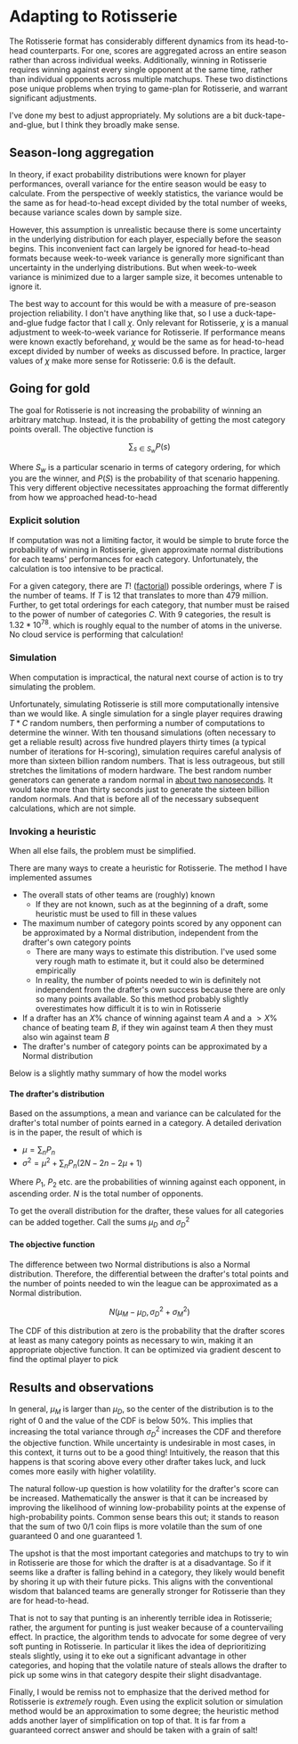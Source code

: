 # Adapting to Rotisserie

The Rotisserie format has considerably different dynamics from its head-to-head counterparts. For one, scores are aggregated across an entire season rather than across individual weeks. Additionally, winning in Rotisserie requires winning against every single opponent at the same time, rather than individual opponents across multiple matchups. These two distinctions pose unique problems when trying to game-plan for Rotisserie, and warrant significant adjustments. 

I've done my best to adjust appropriately. My solutions are a bit duck-tape-and-glue, but I think they broadly make sense. 

## Season-long aggregation

In theory, if exact probability distributions were known for player performances, overall variance for the entire season would be easy to calculate. From the perspective of weekly statistics, the variance would be the same as for head-to-head except divided by the total number of weeks, because variance scales down by sample size. 

However, this assumption is unrealistic because there is some uncertainty in the underlying distribution for each player, especially before the season begins. This inconvenient fact can largely be ignored for head-to-head formats because week-to-week variance is generally more significant than uncertainty in the underlying distributions. But when week-to-week variance is minimized due to a larger sample size, it becomes untenable to ignore it. 

The best way to account for this would be with a measure of pre-season projection reliability. I don't have anything like that, so I use a duck-tape-and-glue fudge factor that I call $\chi$. Only relevant for Rotisserie, $\chi$ is a manual adjustment to week-to-week variance for Rotisserie. If performance means were known exactly beforehand, $\chi$ would be the same as for head-to-head except divided by number of weeks as discussed before. In practice, larger values of $\chi$ make more sense for Rotisserie: $0.6$ is the default. 

## Going for gold

The goal for Rotisserie is not increasing the probability of winning an arbitrary matchup. Instead, it is the probability of getting the most category points overall. The objective function is 

$$
\sum_{s \in S_w} P(s) 
$$

Where $S_w$ is a particular scenario in terms of category ordering, for which you are the winner, and $P(S)$ is the probability of that scenario happening. This very different objective necessitates approaching the format differently from how we approached head-to-head

### Explicit solution

If computation was not a limiting factor, it would be simple to brute force the probability of winning in Rotisserie, given approximate normal distributions for each teams' performances for each category. Unfortunately, the calculation is too intensive to be practical.

For a given category, there are $T!$ ([factorial](https://en.wikipedia.org/wiki/Factorial)) possible orderings, where $T$ is the number of teams. If $T$ is $12$ that translates to more than $479$ million. Further, to get total orderings for each category, that number must be raised to the power of number of categories $C$. With $9$ categories, the result is $1.32 * 10^{78}$. which is roughly equal to the number of atoms in the universe. No cloud service is performing that calculation! 

### Simulation

When computation is impractical, the natural next course of action is to try simulating the problem. 

Unfortunately, simulating Rotisserie is still more computationally intensive than we would like. A single simulation for a single player requires drawing $T*C$ random numbers, then performing a number of computations to determine the winner. With ten thousand simulations (often necessary to get a reliable result) across five hundred players thirty times (a typical number of iterations for H-scoring), simulation requires careful analysis of more than sixteen billion random numbers. That is less outrageous, but still stretches the limitations of modern hardware. The best random number generators can generate a random normal in [about two nanoseconds](https://github.com/miloyip/normaldist-benchmark). It would take more than thirty seconds just to generate the sixteen billion random normals. And that is before all of the necessary subsequent calculations, which are not simple. 

### Invoking a heuristic 

When all else fails, the problem must be simplified.

There are many ways to create a heuristic for Rotisserie. The method I have implemented assumes 
- The overall stats of other teams are (roughly) known 
    - If they are not known, such as at the beginning of a draft, some heuristic must be used to fill in these values
- The maximum number of category points scored by any opponent can be approximated by a Normal distribution, independent from the drafter's own category points 
    - There are many ways to estimate this distribution. I've used some very rough math to estimate it, but it could also be determined empirically
    - In reality, the number of points needed to win is definitely not independent from the drafter's own success because there are only so many points available. So this method probably slightly overestimates how difficult it is to win in Rotisserie
- If a drafter has an $X\%$ chance of winning against team $A$ and a $>X\%$ chance of beating team $B$, if they win against team $A$ then they must also win against team $B$
- The drafter's number of category points can be approximated by a Normal distribution 

Below is a slightly mathy summary of how the model works

#### The drafter's distribution 

Based on the assumptions, a mean and variance can be calculated for the drafter's total number of points earned in a category. A detailed derivation is in the paper, the result of which is
- $\mu = \sum_n P_n$
- $\sigma^2 =  \mu^2 + \sum_n P_n (2N - 2n - 2 \mu + 1)$

Where $P_1$, $P_2$ etc. are the probabilities of winning against each opponent, in ascending order. $N$ is the total number of opponents.

To get the overall distribution for the drafter, these values for all categories can be added together. Call the sums $\mu_D$ and $\sigma_D^2$

#### The objective function

The difference between two Normal distributions is also a Normal distribution. Therefore, the differential between the drafter's total points and the number of points needed to win the league can be approximated as a Normal distribution. 

$$
N(\mu_M - \mu_D, \sigma_D^2 + \sigma_M^2)
$$

The CDF of this distribution at zero is the probability that the drafter scores at least as many category points as necessary to win, making it an appropriate objective function. It can be optimized via gradient descent to find the optimal player to pick 

## Results and observations 

In general, $\mu_M$ is larger than $\mu_D$, so the center of the distribution is to the right of $0$ and the value of the CDF is below $50\%$. This implies that increasing the total variance through $\sigma_D^2$ increases the CDF and therefore the objective function. While uncertainty is undesirable in most cases, in this context, it turns out to be a good thing! Intuitively, the reason that this happens is that scoring above every other drafter takes luck, and luck comes more easily with higher volatility. 

The natural follow-up question is how volatility for the drafter's score can be increased. Mathematically the answer is that it can be increased by improving the likelihood of winning low-probability points at the expense of high-probability points. Common sense bears this out; it stands to reason that the sum of two $0/1$ coin flips is more volatile than the sum of one guaranteed $0$ and one guaranteed $1$.

The upshot is that the most important categories and matchups to try to win in Rotisserie are those for which the drafter is at a disadvantage. So if it seems like a drafter is falling behind in a category, they likely would benefit by shoring it up with their future picks. This aligns with the conventional wisdom that balanced teams are generally stronger for Rotisserie than they are for head-to-head. 

That is not to say that punting is an inherently terrible idea in Rotisserie; rather, the argument for punting is just weaker because of a countervailing effect. In practice, the algorithm tends to advocate for some degree of very soft punting in Rotisserie. In particular it likes the idea of deprioritizing steals slightly, using it to eke out a significant advantage in other categories, and hoping that the volatile nature of steals allows the drafter to pick up some wins in that category despite their slight disadvantage. 

Finally, I would be remiss not to emphasize that the derived method for Rotisserie is *extremely* rough. Even using the explicit solution or simulation method would be an approximation to some degree; the heuristic method adds another layer of simplification on top of that. It is far from a guaranteed correct answer and should be taken with a grain of salt!